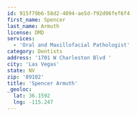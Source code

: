```yaml
---
id: 915f79b6-58d2-4094-ae5d-f92d96fef6f4
first_name: Spencer
last_name: Armuth
license: DMD
services:
  - 'Oral and Maxillofacial Pathologist'
category: Dentists
address: '1701 W Charleston Blvd '
city: 'Las Vegas'
state: NV
zip: '89102'
title: 'Spencer Armuth'
_geoloc:
  lat: 36.1592
  lng: -115.247
---
```


